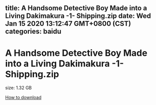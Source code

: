 
title: A Handsome Detective Boy Made into a Living Dakimakura -1- Shipping.zip
date: Wed Jan 15 2020 13:12:47 GMT+0800 (CST)    
categories: baidu
---

# A Handsome Detective Boy Made into a Living Dakimakura -1- Shipping.zip
size: 1.32 GB
 
 

[How to download](https://bpcam.bemobtrk.com/go/2ceec3aa-1ca2-46d6-b9ff-aaa5c184517c?jno=2)